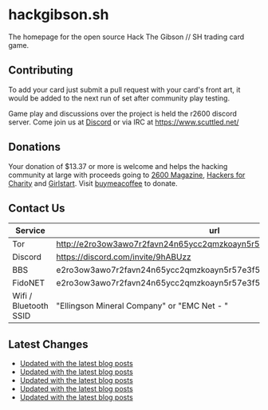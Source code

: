 # hackgibson.sh
The homepage for the open source Hack The Gibson // SH trading card game.


## Contributing

To add your card just submit a pull request with your card's front art, it would be added to the next run of set after community play testing.

Game play and discussions over the project is held the r2600 discord server. Come join us at [Discord](https://discord.com/invite/9hABUzz) or via IRC at https://www.scuttled.net/


## Donations

Your donation of $13.37 or more is welcome and helps the hacking community at large with proceeds going to [2600 Magazine](https://2600.com/), [Hackers for Charity](https://hackersforcharity.org) and [Girlstart](https://girlstart.org).  Visit [buymeacoffee](https://www.buymeacoffee.com/hackgibson.sh) to donate.


## Contact Us

Service | url
-|-
Tor | http://e2ro3ow3awo7r2favn24n65ycc2qmzkoayn5r57e3f56nvjwdcgg32ad.onion
Discord | https://discord.com/invite/9hABUzz
BBS | e2ro3ow3awo7r2favn24n65ycc2qmzkoayn5r57e3f56nvjwdcgg32ad.onion:23
FidoNET | e2ro3ow3awo7r2favn24n65ycc2qmzkoayn5r57e3f56nvjwdcgg32ad.onion:24554
Wifi / Bluetooth SSID | "Ellingson Mineral Company" or "EMC Net - <fidonet address>"

## Latest Changes
<!-- BLOG-POST-LIST:START -->
- [Updated with the latest blog posts](https://github.com/DFW2600/hackgibson.sh/commit/250403b08c752d05e25703bddd923afb4044fc51)
- [Updated with the latest blog posts](https://github.com/DFW2600/hackgibson.sh/commit/9083b887c7f5e0d1c0a094ea4a4599ef6b7bf0ff)
- [Updated with the latest blog posts](https://github.com/DFW2600/hackgibson.sh/commit/21b76536c2624b9a10f9701b4cab70c557d364a9)
- [Updated with the latest blog posts](https://github.com/DFW2600/hackgibson.sh/commit/2ff3001c4d59260f00c222e4d7c480c19795c019)
- [Updated with the latest blog posts](https://github.com/DFW2600/hackgibson.sh/commit/9a9e763467e2d0788d91881215f2974716094508)
<!-- BLOG-POST-LIST:END -->
